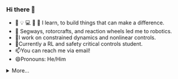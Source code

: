 ### Hi there 👋

- 📃 💡 💻 📝 🔧 I learn, to build things that can make a difference. 
- 🔦 Segways, rotorcrafts, and reaction wheels led me to robotics. 
- 🔭I work on constrained dynamics and nonlinear controls.
- 🌱Currently a RL and safety critical controls student.
- 📫You can reach me via email!
- 😄Pronouns: He/Him


<details>
  <summary>More...</summary>


#### Things other than work, at RRC, IIIT Hyderabad

- QualComm MuJoCo Lecture Sessions for Contact Rich Learning of Bipedal Locomotion [Github](https://github.com/arachakonda/Qualcomm-MuJoCo)

- MTP Sessions on ROS1 Basics [Github](https://github.com/arachakonda/MTP-0723)

- Dynamics and Control - 1 - Summer School 2022. [YouTube](https://youtube.com/playlist?list=PLoy_JcjmT4hxKOPdmwj_KjN6lO84J253o) ([this](https://www.youtube.com/watch?v=SmUbCUNeVN0&list=PLoy_JcjmT4hxKOPdmwj_KjN6lO84J253o&index=16)).

</details>

<!--
**arachakonda/arachakonda** is a ✨ _special_ ✨ repository because its `README.md` (this file) appears on your GitHub profile.

Here are some ideas to get you started:

- 🔭 I’m currently working on ...
- 🌱 I’m currently learning ...
- 👯 I’m looking to collaborate on ...
- 🤔 I’m looking for help with ...
- 💬 Ask me about ...
- 📫 How to reach me: ...
- 😄 Pronouns: ...
- ⚡ Fun fact: ...
-->
